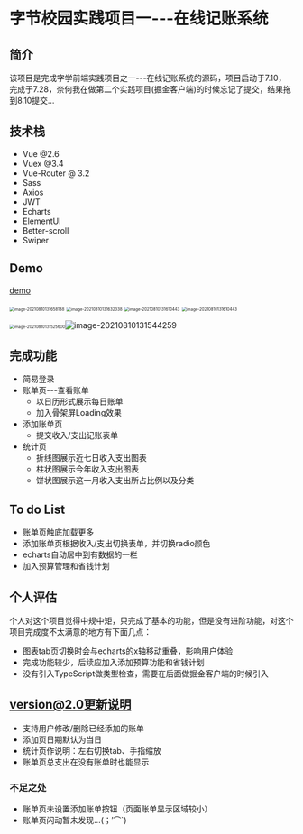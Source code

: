 # 字节校园实践项目一---在线记账系统



## 简介


该项目是完成字学前端实践项目之一---在线记账系统的源码，项目启动于7.10，完成于7.28，奈何我在做第二个实践项目(掘金客户端)的时候忘记了提交，结果拖到8.10提交...

## 技术栈


* Vue @2.6
* Vuex @3.4
* Vue-Router @ 3.2
* Sass
* Axios
* JWT
* Echarts
* ElementUI
* Better-scroll
* Swiper

## Demo
[demo](https://demo.web.cloudendpoint.cn/)


<img src="http://img.jhdee.top/img/image-20210810131658188.png" alt="image-20210810131658188" style="zoom:50%;" />

<img src="http://img.jhdee.top/img/image-20210810131632338.png" alt="image-20210810131632338" style="zoom:50%;" />

<img src="http://img.jhdee.top/img/image-20210810131610443.png" alt="image-20210810131610443" style="zoom:50%;" />

<img src="http://img.jhdee.top/img/image-20210810131610443.png" alt="image-20210810131610443" style="zoom:50%;" />

<img src="http://img.jhdee.top/img/image-20210810131525600.png" alt="image-20210810131525600" style="zoom:50%;" />![image-20210810131544259](http://img.jhdee.top/img/image-20210810131544259.png)

## 完成功能


* 简易登录
* 账单页---查看账单
  * 以日历形式展示每日账单
  * 加入骨架屏Loading效果
* 添加账单页
  * 提交收入/支出记账表单
* 统计页
  * 折线图展示近七日收入支出图表
  * 柱状图展示今年收入支出图表
  * 饼状图展示这一月收入支出所占比例以及分类

## To do List


* 账单页触底加载更多
* 添加账单页根据收入/支出切换表单，并切换radio颜色
* echarts自动居中到有数据的一栏
* 加入预算管理和省钱计划

## 个人评估

个人对这个项目觉得中规中矩，只完成了基本的功能，但是没有进阶功能，对这个项目完成度不太满意的地方有下面几点：

* 图表tab页切换时会与echarts的x轴移动重叠，影响用户体验
* 完成功能较少，后续应加入添加预算功能和省钱计划
* 没有引入TypeScript做类型检查，需要在后面做掘金客户端的时候引入

## version@2.0更新说明
* 支持用户修改/删除已经添加的账单
* 添加页日期默认为当日
* 统计页作说明：左右切换tab、手指缩放
* 账单页总支出在没有账单时也能显示
### 不足之处
* 账单页未设置添加账单按钮（页面账单显示区域较小）
* 账单页闪动暂未发现...(；′⌒`)